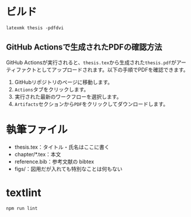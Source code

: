 # ビルド

```shell-session
latexmk thesis -pdfdvi
```

## GitHub Actionsで生成されたPDFの確認方法

GitHub Actionsが実行されると、`thesis.tex`から生成された`thesis.pdf`がアーティファクトとしてアップロードされます。以下の手順でPDFを確認できます。

1. GitHubリポジトリのページに移動します。
1. `Actions`タブをクリックします。
1. 実行された最新のワークフローを選択します。
1. `Artifacts`セクションから`PDF`をクリックしてダウンロードします。

# 執筆ファイル

- thesis.tex：タイトル・氏名はここに書く
- chapter/\*.tex：本文
- reference.bib：参考文献の bibtex
- figs/：図用だが入れても特別なことは何もない

# textlint

```shell-session
npm run lint
```
